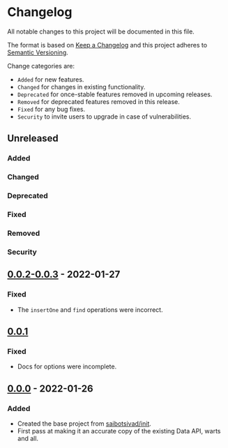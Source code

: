 # Changelog

All notable changes to this project will be documented in this file.

The format is based on [Keep a Changelog](http://keepachangelog.com/en/1.0.0/)
and this project adheres to [Semantic Versioning](http://semver.org/spec/v2.0.0.html).

Change categories are:

* `Added` for new features.
* `Changed` for changes in existing functionality.
* `Deprecated` for once-stable features removed in upcoming releases.
* `Removed` for deprecated features removed in this release.
* `Fixed` for any bug fixes.
* `Security` to invite users to upgrade in case of vulnerabilities.

## Unreleased
### Added
### Changed
### Deprecated
### Fixed
### Removed
### Security

## [0.0.2-0.0.3](https://github.com/saibotsivad/mongodb-local-data-api/compare/v0.0.1...v0.0.3) - 2022-01-27
### Fixed
- The `insertOne` and `find` operations were incorrect.

## [0.0.1](https://github.com/saibotsivad/mongodb-local-data-api/compare/v0.0.0...v0.0.1)
### Fixed
- Docs for options were incomplete.

## [0.0.0](https://github.com/saibotsivad/mongodb-local-data-api/tree/v0.0.0) - 2022-01-26
### Added
- Created the base project from [saibotsivad/init](https://github.com/saibotsivad/init).
- First pass at making it an accurate copy of the existing Data API, warts and all.
